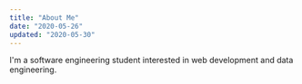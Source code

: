 ```yaml
---
title: "About Me"
date: "2020-05-26"
updated: "2020-05-30"
---
```




I'm a software engineering student interested in web development and data engineering.

